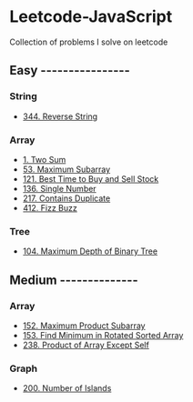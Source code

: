 # Leetcode-JavaScript
Collection of problems I solve on leetcode

## Easy ----------------
### String
- [344. Reverse String](problems/string/reverse-string)
### Array
- [1. Two Sum](problems/array/two-sum)
- [53. Maximum Subarray](problems/array/max-subarray)
- [121. Best Time to Buy and Sell Stock](problems/array/max-profit)
- [136. Single Number](problems/array/single-number)
- [217. Contains Duplicate](problems/array/contains-duplicate)
- [412. Fizz Buzz](problems/array/fizz-buzz)
### Tree
- [104. Maximum Depth of Binary Tree](problems/tree/max-depth-of-binary-tree)


## Medium --------------
### Array
- [152. Maximum Product Subarray](problems/array/max-product-subarray)
- [153. Find Minimum in Rotated Sorted Array]()
- [238. Product of Array Except Self](problems/array/product-except-self)
### Graph
- [200. Number of Islands](problems/graph/number-of-islands)
